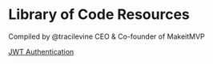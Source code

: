 # Library of Code Resources

Compiled by @tracilevine CEO & Co-founder of MakeitMVP

[JWT Authentication](http://www.passportjs.org/packages/passport-jwt/)
